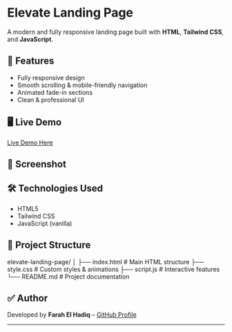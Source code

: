 # Elevate Landing Page

A modern and fully responsive landing page built with **HTML**, **Tailwind CSS**, and **JavaScript**.

## 🚀 Features
- Fully responsive design
- Smooth scrolling & mobile-friendly navigation
- Animated fade-in sections
- Clean & professional UI

## 🖥️ Live Demo
[Live Demo Here](https://elevate-business.netlify.app)

## 📸 Screenshot


## 🛠️ Technologies Used
- HTML5
- Tailwind CSS
- JavaScript (vanilla)

## 📂 Project Structure
elevate-landing-page/
│
├── index.html # Main HTML structure
├── style.css # Custom styles & animations
├── script.js # Interactive features
└── README.md # Project documentation

## ✅ Author
Developed by **Farah El Hadiq** – [GitHub Profile](https://github.com/Farahelhadiq)

---
